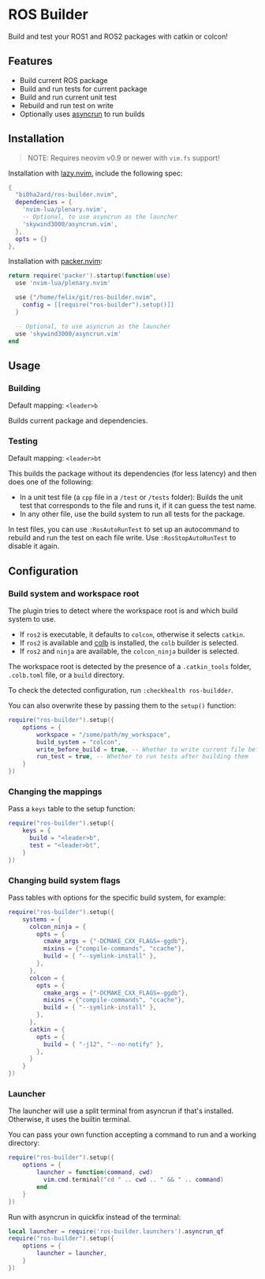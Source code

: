 # ROS Builder

Build and test your ROS1 and ROS2 packages with catkin or colcon!

## Features

- Build current ROS package
- Build and run tests for current package
- Build and run current unit test
- Rebuild and run test on write
- Optionally uses [asyncrun](https://github.com/skywind3000/asyncrun.vim) to run builds

## Installation

> NOTE: Requires neovim v0.9 or newer with `vim.fs` support!

Installation with [lazy.nvim](https://github.com/folke/lazy.nvim), include the following spec:

```lua
{
  "bi0ha2ard/ros-builder.nvim",
  dependencies = {
    'nvim-lua/plenary.nvim',
    -- Optional, to use asyncrun as the launcher
    'skywind3000/asyncrun.vim',
  },
  opts = {}
},
```

Installation with [packer.nvim](https://github.com/wbthomason/packer.nvim):

```lua
return require('packer').startup(function(use)
  use 'nvim-lua/plenary.nvim'

  use {"/home/felix/git/ros-builder.nvim",
    config = [[require("ros-builder").setup()]]
  }

  -- Optional, to use asyncrun as the launcher
  use 'skywind3000/asyncrun.vim'
end
```

## Usage

### Building

Default mapping: `<leader>b`

Builds current package and dependencies.

### Testing

Default mapping: `<leader>bt`

This builds the package without its dependencies (for less latency) and then does one of the following:

- In a unit test file (a `cpp` file in a `/test` or `/tests` folder): Builds the unit test that corresponds to the file and runs it, if it can guess the test name.
- In any other file, use the build system to run all tests for the package.

In test files, you can use `:RosAutoRunTest` to set up an autocommand to rebuild and run the test on each file write.
Use `:RosStopAutoRunTest` to disable it again.

## Configuration

### Build system and workspace root

The plugin tries to detect where the workspace root is and which build system to use.
- If `ros2` is executable, it defaults to `colcon`, otherwise it selects `catkin`.
- If `ros2` is available and [colb](https://github.com/bi0ha2ard/colb) is installed, the `colb` builder is selected.
- If `ros2` and `ninja` are available, the `colcon_ninja` builder is selected.


The workspace root is detected by the presence of a `.catkin_tools` folder, `.colb.toml` file, or a `build` directory.

To check the detected configuration, run `:checkhealth ros-buildder`.

You can also overwrite these by passing them to the `setup()` function:

```lua
require("ros-builder").setup({
    options = {
        workspace = "/some/path/my_workspace",
        build_system = "colcon",
        write_before_build = true, -- Whether to write current file before building
        run_test = true, -- Whether to run tests after building them
    }
})

```


### Changing the mappings

Pass a `keys` table to the setup function:

```lua
require("ros-builder").setup({
    keys = {
      build = "<leader>b",
      test = "<leader>bt",
    }
})
```

### Changing build system flags

Pass tables with options for the specific build system, for example:

```lua
require("ros-builder").setup({
    systems = {
      colcon_ninja = {
        opts = {
          cmake_args = {"-DCMAKE_CXX_FLAGS=-ggdb"},
          mixins = {"compile-commands", "ccache"},
          build = { "--symlink-install" },
        },
      },
      colcon = {
        opts = {
          cmake_args = {"-DCMAKE_CXX_FLAGS=-ggdb"},
          mixins = {"compile-commands", "ccache"},
          build = { "--symlink-install" },
        },
      },
      catkin = {
        opts = {
          build = { "-j12", "--no-notify" },
        },
      }
    }
})
```

### Launcher

The launcher will use a split terminal from asyncrun if that's installed.
Otherwise, it uses the builtin terminal.

You can pass your own function accepting a command to run and a working directory:

```lua
require("ros-builder").setup({
    options = {
        launcher = function(command, cwd)
          vim.cmd.terminal("cd " .. cwd .. " && " .. command)
        end
    }
})
```

Run with asyncrun in quickfix instead of the terminal:

```lua
local launcher = require('ros-builder.launchers').asyncrun_qf
require("ros-builder").setup({
    options = {
        launcher = launcher,
    }
})
```
